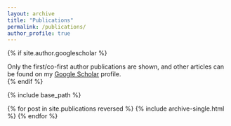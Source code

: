 ```yaml
---
layout: archive
title: "Publications"
permalink: /publications/
author_profile: true
---
```


{% if site.author.googlescholar %}
  <div class="wordwrap">Only the first/co-first author publications are shown, and other articles can be found on my <a href="{{site.author.googlescholar}}">Google Scholar</a> profile.</div>
{% endif %}

{% include base_path %}

{% for post in site.publications reversed %}
  {% include archive-single.html %}
{% endfor %}
